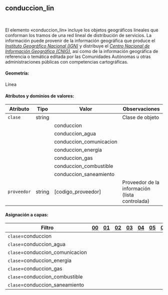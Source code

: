 ## conduccion_lin
<br />

El elemento «conduccion_lin» incluye los objetos geográficos lineales que conforman los tramos de una red lineal de distribución de servicios. La información puede provenir de la información geográfica que produce el [*Instituto Geográfico Nacional (IGN)*](https://www.ign.es) y distribuye el [*Centro Nacional de Información Geográfica (CNIG)*](https://www.cnig.es), así como de la información geográfica de referencia o temática editada por las Comunidades Autónomas u otras administraciones públicas con competencias cartográficas.

#### Geometría:

Línea

#### Atributos y dominios de valores:

|Atributo|Tipo|Valor|Observaciones|
|---|---|---|---|
|`clase`|string| |Clase de objeto|
| | |conduccion| |
| | |conduccion_agua| |
| | |conduccion_comunicacion| |
| | |conduccion_energia| |
| | |conduccion_gas| |
| | |conduccion_combustible| |
| | |conduccion_saneamiento| |
|`proveedor`|string|[codigo_proveedor]|Proveedor de la información (lista controlada)|

#### Asignación a capas:

|Filtro|[00](../../niveles/nivel_00)|[01](../../niveles/nivel_01)|[02](../../niveles/nivel_02)|[03](../../niveles/nivel_03)|[04](../../niveles/nivel_04)|[05](../../niveles/nivel_05)|[06](../../niveles/nivel_06)|[07](../../niveles/nivel_07)|[08](../../niveles/nivel_08)|[09](../../niveles/nivel_09)|[10](../../niveles/nivel_10)|[11](../../niveles/nivel_11)|[12](../../niveles/nivel_12)|[13](../../niveles/nivel_13)|[14](../../niveles/nivel_14)|[15](../../niveles/nivel_15)|[16](../../niveles/nivel_16)|[17](../../niveles/nivel_17)|[18](../../niveles/nivel_18)|[19](../../niveles/nivel_19)|[20](../../niveles/nivel_20)|[21](../../niveles/nivel_21)|[22](../../niveles/nivel_22)|
|---|---|---|---|---|---|---|---|---|---|---|---|---|---|---|---|---|---|---|---|---|---|---|---|
|`clase`=conduccion| | | | | | | | | | | | | | | | |x|x|x|x|x|x|x|
|`clase`=conduccion_agua| | | | | | | | | | | | | | | | |x|x|x|x|x|x|x|
|`clase`=conduccion_comunicacion| | | | | | | | | | | | | | | | |x|x|x|x|x|x|x|
|`clase`=conduccion_energia| | | | | | | | | | | | | | |x|x|x|x|x|x|x|x|x|
|`clase`=conduccion_gas| | | | | | | | | | | | | | |x|x|x|x|x|x|x|x|x|
|`clase`=conduccion_combustible| | | | | | | | | | | | | | |x|x|x|x|x|x|x|x|x|
|`clase`=conduccion_saneamiento| | | | | | | | | | | | | | | | |x|x|x|x|x|x|x|
